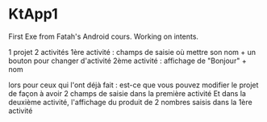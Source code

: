 # KtApp1
First Exe from Fatah's Android cours. Working on intents.

1 projet
2 activités
1ère activité : champs de saisie où mettre son nom + un bouton pour changer d'activité
2ème activité : affichage de "Bonjour" + nom

lors pour ceux qui l'ont déjà fait : est-ce que vous pouvez modifier le projet de façon à avoir 2 champs de saisie dans la première activité
Et dans la deuxième activité, l'affichage du produit de 2 nombres saisis dans la 1ère activité
